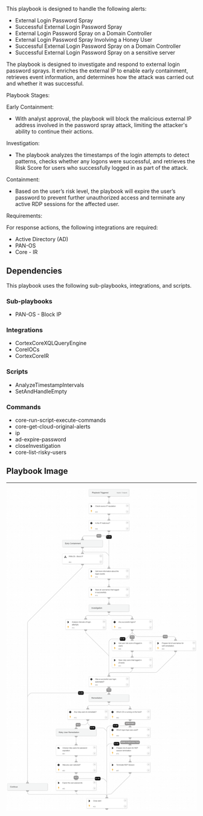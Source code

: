 This playbook is designed to handle the following alerts:

- External Login Password Spray
- Successful External Login Password Spray
- External Login Password Spray on a Domain Controller
- External Login Password Spray Involving a Honey User
- Successful External Login Password Spray on a Domain Controller
- Successful External Login Password Spray on a sensitive server

The playbook is designed to investigate and respond to external login password sprays. It enriches the external IP to enable early containment, retrieves event information, and determines how the attack was carried out and whether it was successful.

Playbook Stages:

Early Containment:

- With analyst approval, the playbook will block the malicious external IP address involved in the password spray attack, limiting the attacker's ability to continue their actions.

Investigation:

- The playbook analyzes the timestamps of the login attempts to detect patterns, checks whether any logons were successful, and retrieves the Risk Score for users who successfully logged in as part of the attack.

Containment:

- Based on the user’s risk level, the playbook will expire the user’s password to prevent further unauthorized access and terminate any active RDP sessions for the affected user.

Requirements:

For response actions, the following integrations are required: 

- Active Directory (AD)
- PAN-OS
- Core - IR

## Dependencies

This playbook uses the following sub-playbooks, integrations, and scripts.

### Sub-playbooks

* PAN-OS - Block IP

### Integrations

* CortexCoreXQLQueryEngine
* CoreIOCs
* CortexCoreIR

### Scripts

* AnalyzeTimestampIntervals
* SetAndHandleEmpty

### Commands

* core-run-script-execute-commands
* core-get-cloud-original-alerts
* ip
* ad-expire-password
* closeInvestigation
* core-list-risky-users

## Playbook Image

---

![External Login Password Spray](../doc_files/External_Login_Password_Spray.png)
